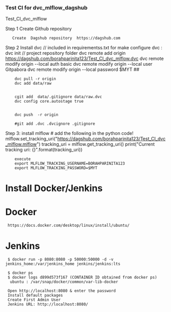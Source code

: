 ### Test CI for  dvc_mlflow_dagshub
Test_CI_dvc_mlflow

Step 1 Create Github repository  
 
       Create  Dagshub repository  https://dagshub.com
       
Step 2 Install dvc   // included in  requirementss.txt for make
       configure dvc :
       dvc init   // project repository folder
       dvc remote add origin https://dagshub.com/borahparinita123/Test_CI_dvc_mlflow.dvc
       dvc remote modify origin --local auth basic
       dvc remote modify origin --local user Gitpabora
       dvc remote modify origin --local password  $MYT ##
       
        dvc pull -r origin
        dvc add data/raw
       
       
        cgit add  data/.gitignore data/raw.dvc
        dvc config core.autostage true
         
       
        dvc push  -r origin
       
        #git add .dvc .dvcignore .gitignore 
        
Step 3:
       install mlflow
       # add the following in the python code!
        mlflow.set_tracking_uri("https://dagshub.com/borahparinita123/Test_CI_dvc_mlflow.mlflow")
        tracking_uri = mlflow.get_tracking_uri()
        print("Current tracking uri: {}".format(tracking_uri))
        
        execute 
        export MLFLOW_TRACKING_USERNAME=BORAHPARINITA123
        export MLFLOW_TRACKING_PASSWORD=$MYT

# Install Docker/Jenkins
# Docker
     https://docs.docker.com/desktop/linux/install/ubuntu/

# Jenkins     
     $ docker run -p 8080:8080 -p 50000:50000 -d -v jenkins_home:/var/jenkins_home jenkins/jenkins:lts
     
     $ docker ps
     $ docker logs d899d573f167 (CONTAINER ID obtained from docker ps)
      ubuntu : /var/snap/docker/common/var-lib-docker
      
     Open http://localhost:8080 & enter the password
     Install default packages
     Create First Admin User
     Jenkins URL: http://localhost:8080/

       
